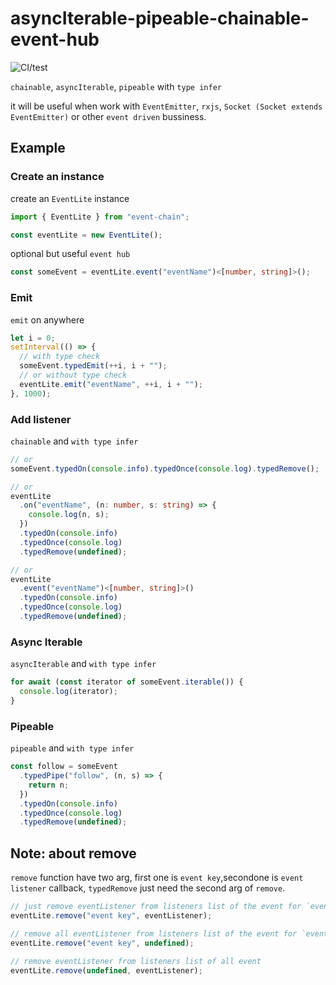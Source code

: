 # asyncIterable-pipeable-chainable-event-hub

![CI/test](https://github.com/Akimotorakiyu/asyncIterable-pipeable-chainable-event-hub/workflows/CI/test/badge.svg)

`chainable`, `asyncIterable`, `pipeable` with `type infer`

it will be useful when work with `EventEmitter`, `rxjs`, `Socket (Socket extends EventEmitter)` or other `event driven` bussiness.

## Example

### Create an instance

create an `EventLite` instance

```ts
import { EventLite } from "event-chain";

const eventLite = new EventLite();
```

optional but useful `event hub`

```ts
const someEvent = eventLite.event("eventName")<[number, string]>();
```

### Emit

`emit` on anywhere

```ts
let i = 0;
setInterval(() => {
  // with type check
  someEvent.typedEmit(++i, i + "");
  // or without type check
  eventLite.emit("eventName", ++i, i + "");
}, 1000);
```

### Add listener

`chainable` and `with type infer`

```ts
// or
someEvent.typedOn(console.info).typedOnce(console.log).typedRemove();

// or
eventLite
  .on("eventName", (n: number, s: string) => {
    console.log(n, s);
  })
  .typedOn(console.info)
  .typedOnce(console.log)
  .typedRemove(undefined);

// or
eventLite
  .event("eventName")<[number, string]>()
  .typedOn(console.info)
  .typedOnce(console.log)
  .typedRemove(undefined);
```

### Async Iterable

`asyncIterable` and `with type infer`

```ts
for await (const iterator of someEvent.iterable()) {
  console.log(iterator);
}
```

### Pipeable

`pipeable` and `with type infer`

```ts
const follow = someEvent
  .typedPipe("follow", (n, s) => {
    return n;
  })
  .typedOn(console.info)
  .typedOnce(console.log)
  .typedRemove(undefined);
```

## Note: about remove

`remove` function have two arg, first one is `event key`,secondone is `event listener` callback, `typedRemove` just need the second arg of `remove`.

```ts
// just remove eventListener from listeners list of the event for `event key`
eventLite.remove("event key", eventListener);

// remove all eventListener from listeners list of the event for `event key`
eventLite.remove("event key", undefined);

// remove eventListener from listeners list of all event
eventLite.remove(undefined, eventListener);
```
